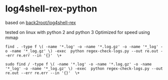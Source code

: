 # log4shell-rex-python
based on [back2root/log4shell-rex](https://github.com/back2root/log4shell-rex)

tested on linux with python 2 and python 3
Optimized for speed using mmap

```shell
find . -type f \( -name '*.log' -o -name '*.log.gz' -o -name '*_log' -o -name '*_log.gz' \) -exec  python regex-check-logs.py --out re.out --err re.err --in '{}'  \+
```

```shell
sudo find / -type f \( -name '*.log' -o -name '*.log.gz' -o -name '*_log' -o -name '*_log.gz' \) -exec  python regex-check-logs.py --out re.out --err re.err --in '{}'  \+
```
